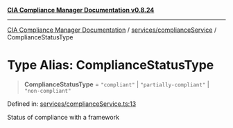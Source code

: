 [**CIA Compliance Manager Documentation v0.8.24**](../../../README.md)

***

[CIA Compliance Manager Documentation](../../../modules.md) / [services/complianceService](../README.md) / ComplianceStatusType

# Type Alias: ComplianceStatusType

> **ComplianceStatusType** = `"compliant"` \| `"partially-compliant"` \| `"non-compliant"`

Defined in: [services/complianceService.ts:13](https://github.com/Hack23/cia-compliance-manager/blob/8f5d084752ccee354557e96bf8b49239fb671c91/src/services/complianceService.ts#L13)

Status of compliance with a framework
